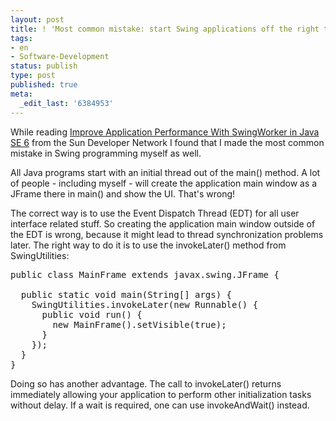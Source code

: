 ```yaml
---
layout: post
title: ! 'Most common mistake: start Swing applications off the right thread'
tags:
- en
- Software-Development
status: publish
type: post
published: true
meta:
  _edit_last: '6384953'
---
```

<p>While reading <a href="http://java.sun.com/developer/technicalArticles/javase/swingworker/">Improve Application Performance With SwingWorker in Java SE 6</a> from the Sun Developer Network I found that I made the most common mistake in Swing programming myself as well.</p>

<p>All Java programs start with an initial thread out of the main() method. A lot of people - including myself - will create the application main window as a JFrame there in main() and show the UI. That's wrong!</p>

<p>The correct way is to use the Event Dispatch Thread (EDT) for all user interface related stuff. So creating the application main window outside of the EDT is wrong, because it might lead to thread synchronization problems later. The right way to do it is to use the invokeLater() method from SwingUtilities:</p>

<pre class="codeSample">public class MainFrame extends javax.swing.JFrame {
 
  public static void main(String[] args) {
    SwingUtilities.invokeLater(new Runnable() {
      public void run() {
        new MainFrame().setVisible(true);
      }
    });
  }
}
</pre>

<p>Doing so has another advantage. The call to invokeLater() returns immediately allowing your application to perform other initialization tasks without delay. If a wait is required, one can use invokeAndWait() instead.</p>
